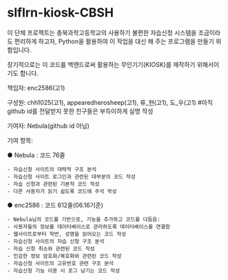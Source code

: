 # slflrn-kiosk-CBSH

이 단체 프로젝트는 충북과학고등학교의 사용하기 불편한 자습신청 시스템을 조금이라도 편리하게 하고자,
Python을 활용하여 이 작업을 대신 해 주는 프로그램을 만들기 위함입니다.

장기적으로는 이 코드를 백엔드로써 활용하는 무인기기(KIOSK)를 제작하기 위해서이기도 합니다.

책임자: enc2586(고1)

구성원: chh1025(고1), appearedherosheep(고1), 류_현(고1), 도_우(고1)
#아직 github id를 전달받지 못한 친구들은 부득이하게 실명 작성

기여자: Nebula(github id 아님)

기여 항목:

  ● Nebula : 코드 76줄
  
    - 자습신청 사이트의 대략적 구조 분석
    - 자습신청 사이트 로그인과 관련된 대부분의 코드 작성
    - 자습 신청과 관련된 기본적 코드 작성
    - 다른 사용자가 읽기 쉽도록 코드에 주석 작성
  ● enc2586 : 코드 612줄(06.16기준)
  
    - Nebula님의 코드를 기반으로, 기능을 추가하고 코드를 다듬음:
    - 사용자들의 정보를 데이터베이스로 관리하도록 데이터베이스를 연결함    
    - 웹사이트로부터 학번, 성명을 읽어오는 코드 작성
    - 자습신청 사이트의 자습 신청 구조 분석
    - 자습 신청 취소와 관련된 코드 작성
    - 민감한 정보 암호화/복호화와 관련된 코드 작성
    - 자습신청 사이트의 고유번호 관련 구조 분석
    - 자습신청 기능 이용 시 로그 남기는 코드 작성

